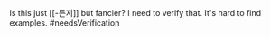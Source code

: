 Is this just [[-든지]] but fancier? I need to verify that. It's hard to find examples. #needsVerification 

